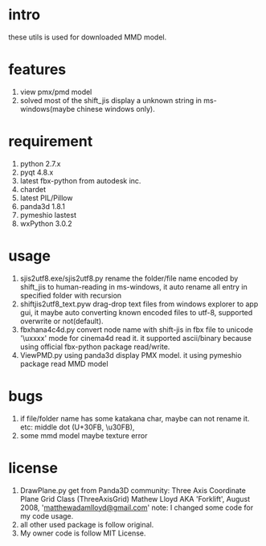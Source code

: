 intro
=====
these utils is used for downloaded MMD model.

features
========
1. view pmx/pmd model
2. solved most of the shift_jis display a unknown string in ms-windows(maybe chinese windows only).

requirement
===========
1. python 2.7.x
2. pyqt 4.8.x
3. latest fbx-python from autodesk inc.
4. chardet
5. latest PIL/Pillow
6. panda3d 1.8.1
7. pymeshio lastest
8. wxPython 3.0.2


usage
=====
1. sjis2utf8.exe/sjis2utf8.py
  rename the folder/file name encoded by shift_jis to human-reading in ms-windows,
  it auto rename all entry in specified folder with recursion
2. shiftjis2utf8_text.pyw
  drag-drop text files from windows explorer to app gui, it maybe auto converting
  known encoded files to utf-8, supported overwrite or not(default).
3. fbxhana4c4d.py
  convert node name with shift-jis in fbx file to unicode '\uxxxx' mode for cinema4d read it.
  it supported ascii/binary because using official fbx-python package read/write.
4. ViewPMD.py
  using panda3d display PMX model. it using pymeshio package read MMD model

bugs
====
1. if file/folder name has some katakana char, maybe can not rename it.
  etc: middle dot (U+30FB, \u30FB),
2. some mmd model maybe texture error

license
=======
1. DrawPlane.py get from Panda3D community:
  Three Axis Coordinate Plane Grid Class (ThreeAxisGrid)
  Mathew Lloyd AKA 'Forklift', August 2008, 'matthewadamlloyd@gmail.com'
  note: I changed some code for my code usage.
2. all other used package is follow original.
3. My owner code is follow MIT License.

